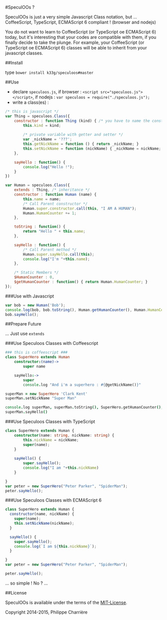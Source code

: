 #SpeculOOs ?

SpeculOOs is just a very simple Javascript Class notation, but ... CoffeeScript, TypeScript, ECMAScript 6 compliant ! (browser and nodejs)

You do not want to learn to CoffeeScript (or TypeScript oe ECMAScript 6) today, but it's interesting that your codes are compatible with them, if you finally decide to take the plunge. For example, your CoffeeScript (or TypeScript oe ECMAScript 6) classes will be able to inherit from your javascript classes.

##Install

type `bower install k33g/speculoos#master`

##Use

- declare `speculoos.js`, if browser : `<script src="speculoos.js"></script>`, if nodejs : `var speculoos = require("./speculoos.js");`
- write a class(es) : 

```javascript
/* this is javascript */
var Thing = speculoos.Class({
    constructor : function Thing (kind) { /* you have to name the constructor */
        this.kind = kind;
        
        /* private variable with getter and setter */
        var _nickName = '???';
        this.getNickName = function () { return _nickName; }
        this.setNickName = function (nickName) { _nickName = nickName; }
    },

    sayHello : function() {
        console.log("Hello !");
    }
})

var Human = speculoos.Class({
    extends : Thing, /* inheritance */
    constructor : function Human (name) {
        this.name = name;
        /* Call Parent constructor */
        Human.super.constructor.call(this, "I AM A HUMAN");
        Human.HumanCounter += 1;
    },

    toString : function() {
        return "Hello " + this.name;
    },

    sayHello : function() {
        /* Call Parent method */
        Human.super.sayHello.call(this);
        console.log("I'm "+this.name);
    },

    /* Static Members */
    $HumanCounter : 0,
    $getHumanCounter : function() { return Human.HumanCounter; }
});
```

###Use with Javascript

```javascript
var bob = new Human('Bob');
console.log(bob, bob.toString(), Human.getHumanCounter(), Human.HumanCounter);
bob.sayHello();
```

##Prepare Future

... Just use `extends`

###Use Speculoos Classes with Coffeescript

```coffeescript
### this is coffeescript ###
class SuperHero extends Human
    constructor:(name)->
        super name

    sayHello:->
        super
        console.log "And i'm a superhero : #{@getNickName()}"

superMan = new SuperHero 'Clark Kent'
superMan.setNickName "Super Man"

console.log superMan, superMan.toString(), SuperHero.getHumanCounter(), Human.HumanCounter
superMan.sayHello()
```

###Use Speculoos Classes with TypeScript

```typescript
class SuperHero extends Human {
    constructor(name: string, nickName: string) {
        this.nickName = nickName;
        super(name);
    }
    
    sayHello() {
        super.sayHello();
        console.log("I am "+this.nickName)
    }

}
var peter = new SuperHero("Peter Parker", "SpiderMan");
peter.sayHello();
```

###Use Speculoos Classes with ECMAScript 6

```javascript
class SuperHero extends Human {
  constructor(name, nickName) {
    super(name);
    this.setNickName(nickName);
  }

  sayHello() {
    super.sayHello();
    console.log(`I am ${this.nickName}`);
  }

}
var peter = new SuperHero("Peter Parker", "SpiderMan");

peter.sayHello();
```


... so simple ! No ? ...

##License

SpeculOOs is available under the terms of the [MIT-License](http://en.wikipedia.org/wiki/MIT_License#License_terms).

Copyright 2014-2015, Philippe Charrière
